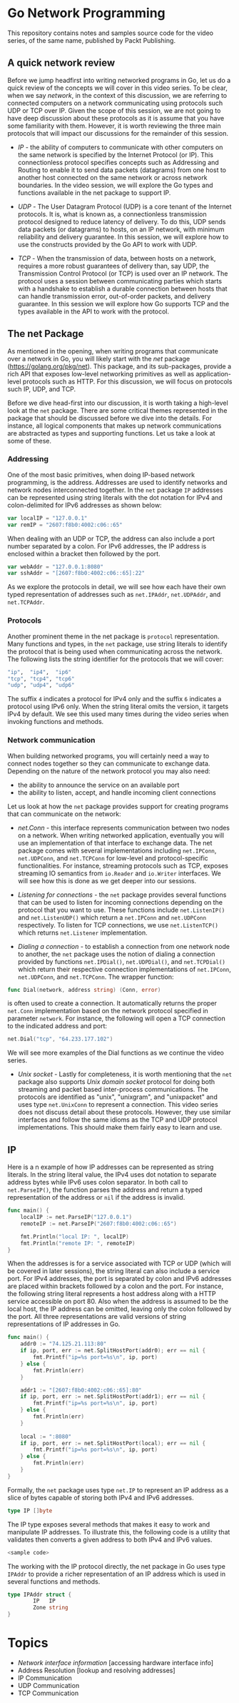 # Go Network Programming
This repository contains notes and samples source code for the video series, of the same name, published by Packt Publishing. 

## A quick network review
Before we jump headfirst into writing networked programs in Go, let us do a quick review of the concepts we will cover in this video series.  To be clear, when we say *network*, in the context of this discussion, we are referring to connected computers on a network communicating using protocols such UDP or TCP over IP.  Given the scope of this session, we are not going to have deep discussion about these protocols as it is assume that you have some familiarity with them.  However, it is worth reviewing the three main protocols that will impact our discussions for the remainder of this session.

 * *IP* - the ability of computers to communicate with other computers on the same network is specified by the Internet Protocol (or IP).  This connectionless protocol specifies concepts such as Addressing and Routing to enable it to send data packets (datagrams) from one host to another host connected on the same network or across network boundaries.  In the video session, we will explore the Go types and functions available in the net package to support IP.
 
 * *UDP* - The User Datagram Protocol (UDP) is a core tenant of the Internet protocols.  It is, what is known as, a connectionless transmission protocol designed to reduce latency of delivery.  To do this, UDP sends data packets (or datagrams) to hosts, on an IP network, with minimum reliability and delivery guarantee.  In this session, we will explore how to use the constructs provided by the Go API to work with UDP.
 
 * *TCP* - When the transmission of data, between hosts on a network, requires a more robust guarantees of delivery than, say UDP, the Transmission Control Protocol (or TCP) is used over an IP network.  The protocol uses a session between communicating parties which starts with a handshake to establish a durable connection between hosts that can handle transmission error, out-of-order packets, and delivery guarantee.  In this session we will explore how Go supports TCP and the types available in the API to work with the protocol.


## The net Package
As mentioned in the opening, when writing programs that communicate over a network in Go, you will likely start with the *net* package (https://golang.org/pkg/net).  This package, and its sub-packages, provide a rich API that exposes low-level networking primitives as well as application-level protocols such as HTTP.  For this discussion, we will focus on protocols such IP, UDP, and TCP.

Before we dive head-first into our discussion, it is worth taking a high-level look at the `net` package.  There are some critical themes represented in the package that should be discussed before we dive into the details.  For instance, all logical components that makes up network communications are abstracted as types and supporting functions.  Let us take a look at some of these.

### Addressing
One of the most basic primitives, when doing IP-based network programming, is the address.  Addresses are used to identify networks and network nodes interconnected together.  In the `net` package `IP` addresses can be represented using string literals with the dot notation for IPv4 and colon-delimited for IPv6 addresses as shown below:
```go
var localIP = "127.0.0.1"
var remIP = "2607:f8b0:4002:c06::65"
```
When dealing with an UDP or TCP, the address can also include a port number separated by a colon.  For IPv6 addresses, the IP address is enclosed within a bracket then followed by the port.
```go
var webAddr = "127.0.0.1:8080"
var sshAddr = "[2607:f8b0:4002:c06::65]:22"
```
As we explore the protocols in detail, we will see how each have their own typed representation of addresses such as `net.IPAddr`, `net.UDPAddr`, and `net.TCPAddr`.

### Protocols
Another prominent theme in the net package is `protocol` representation.  Many functions and types, in the `net` package, use string literals to identify the protocol that is being used when communicating across the network.  The following lists the string identifier for the protocols that we will cover:
```sh
"ip",  "ip4",  "ip6"
"tcp", "tcp4", "tcp6" 
"udp", "udp4", "udp6"                        
```
The suffix `4` indicates a protocol for IPv4 only and the suffix `6` indicates a protocol using IPv6 only.  When the string literal omits the version, it targets IPv4 by default.  We see this used many times during the video series when invoking functions and methods.

### Network communication
When building networked programs, you will certainly need a way to connect nodes together so they can communicate to exchange data. Depending on the nature of the network protocol you may also need: 

- the ability to announce the service on an available port
- the ability to listen, accept, and handle incoming client connections

Let us look at how the `net` package provides support for creating programs that can communicate on the network:

* *net.Conn* - this interface represents communication between two nodes on a network.  When writing networked application, eventually you will use an implementation of that interface to exchange data.  The net package comes with several implementations including `net.IPConn`, `net.UDPConn`, and `net.TCPConn` for low-level and protocol-specific functionalities.  For instance, streaming protocols such as TCP, exposes streaming IO semantics from `io.Reader` and `io.Writer` interfaces.  We will see how this is done as we get deeper into our sessions.

* *Listening for connections* - the `net` package provides several functions that can be used to listen for incoming connections depending on the protocol that you want to use.  These functions include `net.ListenIP()` and `net.ListenUDP()` which return a `net.IPConn` and `net.UDPConn` respectively.  To listen for TCP connections, we use `net.ListenTCP()` which returns `net.Listener` implementation.  

* *Dialing a connection* - to establish a connection from one network node to another, the `net` package uses the notion of dialing a connection provided by functions `net.IPDial()`, `net.UDPDial()`, and `net.TCPDial()` which return their respective connection implementations of `net.IPConn`, `net.UDPConn`, and `net.TCPConn`.  The wrapper function:
```go
func Dial(network, address string) (Conn, error)
```
is often used to create a connection.  It automatically returns the proper `net.Conn` implementation based on the network protocol specified in parameter `network`.  For instance, the following will open a TCP connection to the indicated address and port:
```go
net.Dial("tcp", "64.233.177.102")
```
We will see more examples of the Dial functions as we continue the video series.

* *Unix socket* - Lastly for completeness, it is worth mentioning that the `net` package also supports *Unix domain socket* protocol for doing both streaming and packet based inter-process communications.  The protocols are identified as "unix", "unixgram", and "unixpacket" and uses type `net.UnixConn` to represent a connection.  This video series does not discuss detail about these protocols.  However, they use similar interfaces and follow the same idioms as the TCP and UDP protocol implementations.  This should make them fairly easy to learn and use. 

## IP
Here is a n example of how IP addresses can be represented as string literals.  In the string literal value, the IPv4 uses dot notation to separate address bytes while IPv6 uses colon separator.  In both call to `net.ParseIP()`, the function parses the address and return a typed representation of the address or `nil` if the address is invalid.

```go
func main() {
	localIP := net.ParseIP("127.0.0.1")
	remoteIP := net.ParseIP("2607:f8b0:4002:c06::65")

	fmt.Println("local IP: ", localIP)
	fmt.Println("remote IP: ", remoteIP)
}
```
When the addresses is for a service associated with TCP or UDP (which will be covered in later sessions), the string literal can also include a service port.  For IPv4 addresses, the port is separated by colon and IPv6 addresses are placed within brackets followed by a colon and the port.  For instance, the following string literal represents a host address along with a HTTP service accessible on port 80.  Also when the address is assumed to be the local host, the IP address can be omitted, leaving only the colon followed by the port.  All three representations are valid versions of string representations of IP addresses in Go.

```go
func main() {
	addr0 := "74.125.21.113:80"
	if ip, port, err := net.SplitHostPort(addr0); err == nil {
		fmt.Printf("ip=%s port=%s\n", ip, port)
	} else {
		fmt.Println(err)
	}

	addr1 := "[2607:f8b0:4002:c06::65]:80"
	if ip, port, err := net.SplitHostPort(addr1); err == nil {
		fmt.Printf("ip=%s port=%s\n", ip, port)
	} else {
		fmt.Println(err)
	}
	
	local := ":8080"
	if ip, port, err := net.SplitHostPort(local); err == nil {
		fmt.Printf("ip=%s port=%s\n", ip, port)
	} else {
		fmt.Println(err)
	}	
}
```
Formally, the `net` package uses type `net.IP` to represent an IP address as a slice of bytes capable of storing both IPv4 and IPv6 addresses.  

```go
type IP []byte
```
The IP type exposes several methods that makes it easy to work and manipulate IP addresses. To illustrate this, the following code is a utility that validates then converts a given address to both IPv4 and IPv6 values.

```go
<sample code>
```
The working with the IP protocol directly, the net package in Go uses type `IPAddr` to provide a richer representation of an IP address which is used in several functions and methods.

```go
type IPAddr struct {
        IP   IP
        Zone string 
}
```


# Topics 

- *Network interface information* [accessing hardware interface info]
- Address Resolution [lookup and resolving addresses]
- IP Communication
- UDP Communication
- TCP Communication
